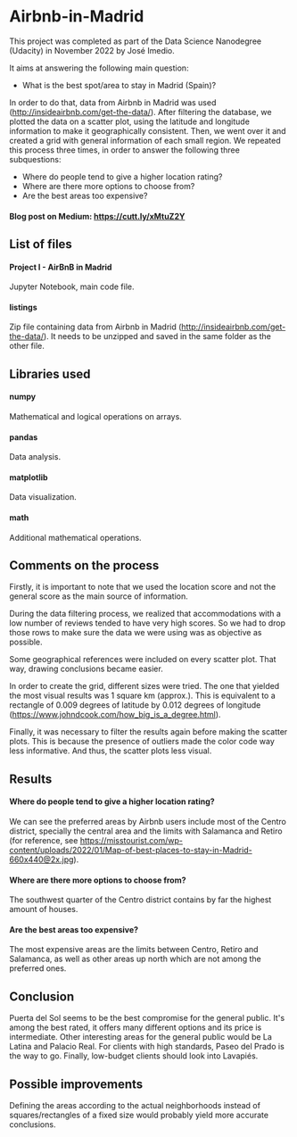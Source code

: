 # Airbnb-in-Madrid
This project was completed as part of the Data Science Nanodegree (Udacity) in November 2022 by José Imedio.

It aims at answering the following main question: 
  - What is the best spot/area to stay in Madrid (Spain)?

In order to do that, data from Airbnb in Madrid was used (http://insideairbnb.com/get-the-data/). 
After filtering the database, we plotted the data on a scatter plot, using the latitude and longitude information to make it geographically consistent. Then, we went over it and created a grid with general information of each small region. We repeated this process three times, in order to answer the following three subquestions:
  - Where do people tend to give a higher location rating?
  - Where are there more options to choose from?
  - Are the best areas too expensive?

#### Blog post on Medium: https://cutt.ly/xMtuZ2Y

## List of files

#### Project I - AirBnB in Madrid
Jupyter Notebook, main code file.
#### listings
Zip file containing data from Airbnb in Madrid (http://insideairbnb.com/get-the-data/). It needs to be unzipped and saved in the same folder as the other file.


## Libraries used

#### numpy
Mathematical and logical operations on arrays.
#### pandas 
Data analysis.
#### matplotlib
Data visualization.
#### math
Additional mathematical operations.


## Comments on the process
Firstly, it is important to note that we used the location score and not the general score as the main source of information. 

During the data filtering process, we realized that accommodations with a low number of reviews tended to have very high scores. So we had to drop those rows to make sure the data we were using was as objective as possible.

Some geographical references were included on every scatter plot. That way, drawing conclusions became easier.

In order to create the grid, different sizes were tried. The one that yielded the most visual results was 1 square km (approx.). This is equivalent to a rectangle of 0.009 degrees of latitude by 0.012 degrees of longitude (https://www.johndcook.com/how_big_is_a_degree.html). 

Finally, it was necessary to filter the results again before making the scatter plots. This is because the presence of outliers made the color code way less informative. And thus, the scatter plots less visual.


## Results

#### Where do people tend to give a higher location rating?
We can see the preferred areas by Airbnb users include most of the Centro district, specially the central area and the limits with Salamanca and Retiro (for reference, see https://misstourist.com/wp-content/uploads/2022/01/Map-of-best-places-to-stay-in-Madrid-660x440@2x.jpg).
#### Where are there more options to choose from?
The southwest quarter of the Centro district contains by far the highest amount of houses.
#### Are the best areas too expensive?
The most expensive areas are the limits between Centro, Retiro and Salamanca, as well as other areas up north which are not among the preferred ones. 

## Conclusion
Puerta del Sol seems to be the best compromise for the general public. It's among the best rated, it offers many different options and its price is intermediate. 
Other interesting areas for the general public would be La Latina and Palacio Real.
For clients with high standards, Paseo del Prado is the way to go.
Finally, low-budget clients should look into Lavapiés.

## Possible improvements
Defining the areas according to the actual neighborhoods instead of squares/rectangles of a fixed size would probably yield more accurate conclusions.



